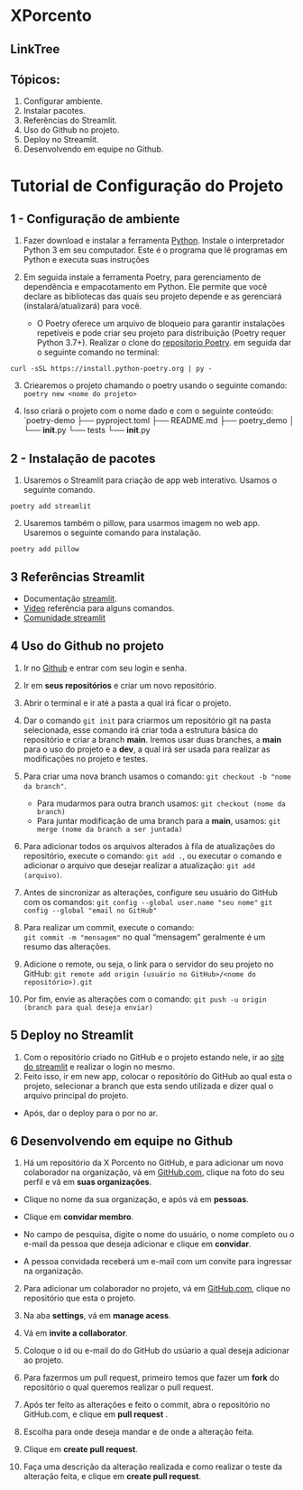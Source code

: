 # XPorcento

##  LinkTree
## Tópicos:

1. Configurar ambiente.
2. Instalar pacotes.
3. Referências do Streamlit.
4. Uso do Github no projeto.
5. Deploy no Streamlit.
6. Desenvolvendo em equipe no Github.


# Tutorial de Configuração do Projeto

##  1 - Configuração de ambiente

1. Fazer download e instalar a ferramenta [Python](https://www.python.org/downloads/). Instale o interpretador Python 3 em seu computador. Este é o programa que lê programas em Python e executa suas instruções

2. Em seguida instale a ferramenta Poetry, para gerenciamento de dependência e empacotamento em Python. Ele permite que você declare as bibliotecas das quais seu projeto depende e as gerenciará (instalará/atualizará) para você. 

    - O Poetry oferece um arquivo de bloqueio para garantir instalações repetíveis e pode criar seu projeto para distribuição (Poetry requer Python 3.7+). Realizar o clone do [repositorio Poetry](https://github.com/python-poetry/install.python-poetry.org). em seguida dar o seguinte comando no terminal: 

 `curl -sSL https://install.python-poetry.org | py -`

 3. Criearemos o projeto chamando o poetry usando o seguinte comando:
 `poetry new <nome do projeto> `  

 4. Isso criará o projeto com o nome dado e com o seguinte conteúdo:
    `poetry-demo 
        ├── pyproject.toml
        ├── README.md
        ├── poetry_demo
        │   └── __init__.py
        └── tests
            └── __init__.py 

 ## 2 - Instalação de pacotes

1. Usaremos o Streamlit para criação de app web interativo. Usamos o seguinte comando.

`poetry add streamlit`

2. Usaremos também o pillow, para usarmos imagem no web app. Usaremos o seguinte comando para instalação.

`poetry add pillow`

## 3 Referências Streamlit

- Documentação [streamlit](https://docs.streamlit.io/).
- [Video](https://www.youtube.com/watch?v=Ie5ef_R_k6I&t=3986s) referência para alguns comandos.
- [Comunidade streamlit](https://discuss.streamlit.io/)

## 4 Uso do Github no projeto

1. Ir no [Github](https://github.com/) e entrar com seu login e senha.

2. Ir em **seus repositórios** e criar um novo repositório.

3. Abrir o terminal e ir até a pasta a qual irá ficar o projeto.

4.  Dar o comando `git init` para criarmos um repositório git na pasta selecionada, esse comando irá criar toda a estrutura básica do repositório e criar a branch **main**. 
Iremos usar duas branches, a **main** para o uso do projeto e a **dev**, a qual irá ser usada para realizar as modificações no projeto e testes.

5. Para criar uma nova branch usamos o comando: `git checkout -b "nome da branch"`.
    - Para mudarmos para outra branch usamos: `git checkout (nome da branch)` 
    - Para juntar modificação de uma branch para a **main**, usamos: `git merge (nome da branch a ser juntada)`

6. Para adicionar todos os arquivos alterados à fila de atualizações do repositório, execute o comando: `git add .`, ou executar o comando e adicionar o arquivo que desejar realizar a atualização: `git add (arquivo)`.

7. Antes de sincronizar as alterações, configure seu usuário do GitHub com os comandos:
    `git config --global user.name "seu nome"`
    `git config --global "email no GitHub"`

8. Para realizar um commit, execute o comando:  
    `git commit -m "mensagem"` 
no qual “mensagem” geralmente é um resumo das alterações.

9. Adicione o remote, ou seja, o link para o servidor do seu projeto no GitHub:
    `git remote add origin (usuário no GitHub>/<nome do repositório>).git`

10. Por fim, envie as alterações com o comando:
    `git push -u origin (branch para qual deseja enviar)`

## 5 Deploy no Streamlit

1. Com o repositório criado no GitHub e o projeto estando nele, ir ao [site do streamlit](https://streamlit.io/) e realizar o login no mesmo. 
2. Feito isso, ir em new app, colocar o repositório do GitHub ao qual esta o projeto, selecionar a branch que esta sendo utilizada e dizer qual o arquivo principal do projeto.
- Após, dar o deploy para o por no ar.

## 6 Desenvolvendo em equipe no Github

 1. Há um repositório da X Porcento no GitHub, e para adicionar um novo colaborador na organização, vá em [GitHub.com](https://github.com/), clique na foto do seu perfil e vá em **suas organizações**.

- Clique no nome da sua organização, e após vá em **pessoas**.

- Clique em **convidar membro**.

- No campo de pesquisa, digite o nome do usuário, o nome completo ou o e-mail da pessoa que deseja adicionar e clique em **convidar**.

- A pessoa convidada receberá um e-mail com um convite para ingressar na organização.

2. Para adicionar um colaborador no projeto, vá em [GitHub.com](https://github.com/), clique no repositório que esta o projeto.

3. Na aba **settings**, vá em **manage acess**.

4. Vá em **invite a collaborator**.

5. Coloque o id ou e-mail do do GitHub do usúario a qual deseja adicionar ao projeto. 

6. Para fazermos um pull request, primeiro temos que fazer um **fork** do repositório o qual queremos realizar o pull request.

7. Após ter feito as alterações e feito o commit, abra o repositório no GitHub.com, e clique em **pull request** .

8. Escolha para onde deseja mandar e de onde a alteração feita.

9. Clique em **create pull request**.

10. Faça uma descrição da alteração realizada e como realizar o teste da alteração feita, e clique em **create pull request**.